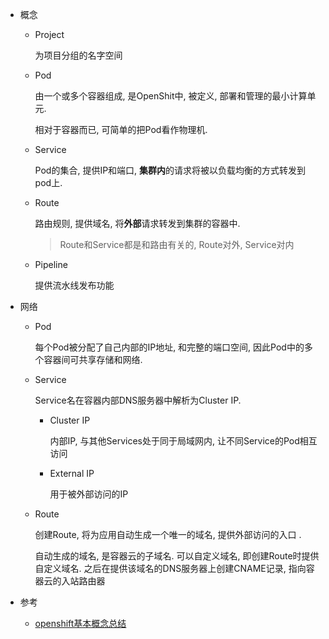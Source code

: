 * 概念

  * Project

    为项目分组的名字空间

  * Pod

    由一个或多个容器组成, 是OpenShit中, 被定义, 部署和管理的最小计算单元.

    相对于容器而已, 可简单的把Pod看作物理机.

  * Service

    Pod的集合, 提供IP和端口, **集群内**的请求将被以负载均衡的方式转发到pod上.

  * Route

    路由规则, 提供域名, 将**外部**请求转发到集群的容器中.

    > Route和Service都是和路由有关的, Route对外, Service对内
    
  * Pipeline

    提供流水线发布功能

* 网络

  * Pod

    每个Pod被分配了自己内部的IP地址, 和完整的端口空间, 因此Pod中的多个容器间可共享存储和网络. 

  * Service

    Service名在容器内部DNS服务器中解析为Cluster IP.

    * Cluster IP 

      内部IP, 与其他Services处于同于局域网内, 让不同Service的Pod相互访问

    * External IP
    
      用于被外部访问的IP
    
  * Route
  
    创建Route, 将为应用自动生成一个唯一的域名, 提供外部访问的入口 . 
  
    自动生成的域名, 是容器云的子域名. 可以自定义域名, 即创建Route时提供自定义域名. 之后在提供该域名的DNS服务器上创建CNAME记录, 指向容器云的入站路由器
  
* 参考

  * [openshift基本概念总结](https://blog.csdn.net/qq_23348071/article/details/86605686)